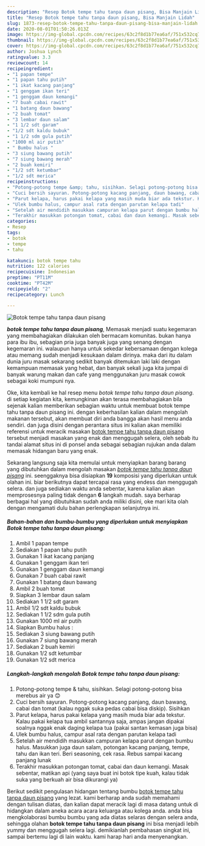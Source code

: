 ```yaml
---
description: "Resep Botok tempe tahu tanpa daun pisang, Bisa Manjain Lidah"
title: "Resep Botok tempe tahu tanpa daun pisang, Bisa Manjain Lidah"
slug: 1873-resep-botok-tempe-tahu-tanpa-daun-pisang-bisa-manjain-lidah
date: 2020-08-01T01:50:26.013Z
image: https://img-global.cpcdn.com/recipes/63c2f8d1b77ea6af/751x532cq70/botok-tempe-tahu-tanpa-daun-pisang-foto-resep-utama.jpg
thumbnail: https://img-global.cpcdn.com/recipes/63c2f8d1b77ea6af/751x532cq70/botok-tempe-tahu-tanpa-daun-pisang-foto-resep-utama.jpg
cover: https://img-global.cpcdn.com/recipes/63c2f8d1b77ea6af/751x532cq70/botok-tempe-tahu-tanpa-daun-pisang-foto-resep-utama.jpg
author: Joshua Lynch
ratingvalue: 3.3
reviewcount: 14
recipeingredient:
- "1 papan tempe"
- "1 papan tahu putih"
- "1 ikat kacang panjang"
- "1 genggam ikan teri"
- "1 genggam daun kemangi"
- "7 buah cabai rawit"
- "1 batang daun bawang"
- "2 buah tomat"
- "3 lembar daun salam"
- "1 1/2 sdt garam"
- "1/2 sdt kaldu bubuk"
- "1 1/2 sdm gula putih"
- "1000 ml air putih"
- " Bumbu halus "
- "3 siung bawang putih"
- "7 siung bawang merah"
- "2 buah kemiri"
- "1/2 sdt ketumbar"
- "1/2 sdt merica"
recipeinstructions:
- "Potong-potong tempe &amp; tahu, sisihkan. Selagi potong-potong bisa merebus air ya 😊"
- "Cuci bersih sayuran. Potong-potong kacang panjang, daun bawang, cabai dan tomat (kalau nggak suka pedas cabai bisa diskip). Sisihkan"
- "Parut kelapa, harus pakai kelapa yang masih muda biar ada tekstur. Kalau pakai kelapa tua ambil santannya saja, ampas jangan dipakai soalnya nggak enak daging kelapa tua (pakai santan kemasan juga bisa)"
- "Ulek bumbu halus, campur asal rata dengan parutan kelapa tadi"
- "Setelah air mendidih masukkan campuran kelapa parut dengan bumbu halus. Masukkan juga daun salam, potongan kacang panjang, tempe, tahu dan ikan teri. Beri seasoning, cek rasa. Rebus sampai kacang panjang lunak"
- "Terakhir masukkan potongan tomat, cabai dan daun kemangi. Masak sebentar, matikan api (yang saya buat ini botok tipe kuah, kalau tidak suka yang berkuah air bisa dikurangi ya)"
categories:
- Resep
tags:
- botok
- tempe
- tahu

katakunci: botok tempe tahu 
nutrition: 122 calories
recipecuisine: Indonesian
preptime: "PT11M"
cooktime: "PT42M"
recipeyield: "2"
recipecategory: Lunch

---
```



![Botok tempe tahu tanpa daun pisang](https://img-global.cpcdn.com/recipes/63c2f8d1b77ea6af/751x532cq70/botok-tempe-tahu-tanpa-daun-pisang-foto-resep-utama.jpg)

<b><i>botok tempe tahu tanpa daun pisang</i></b>, Memasak menjadi suatu kegemaran yang membahagiakan dilakukan oleh bermacam komunitas. bukan hanya para ibu ibu, sebagian pria juga banyak juga yang senang dengan kegemaran ini. walaupun hanya untuk sekedar kebersamaan dengan kolega atau memang sudah menjadi kesukaan dalam dirinya. maka dari itu dalam dunia juru masak sekarang sedikit banyak ditemukan laki laki dengan kemampuan memasak yang hebat, dan banyak sekali juga kita jumpai di banyak warung makan dan cafe yang menggunakan juru masak cowok sebagai koki mumpuni nya.

Oke, kita kembali ke hal resep menu <i>botok tempe tahu tanpa daun pisang</i>. di setiap kegiatan kita, kemungkinan akan terasa membahagiakan bila sejenak kalian memberikan sebagian waktu untuk membuat botok tempe tahu tanpa daun pisang ini. dengan keberhasilan kalian dalam mengolah makanan tersebut, akan membuat diri anda bangga akan hasil menu anda sendiri. dan juga disini dengan perantara situs ini kalian akan memiliki referensi untuk meracik masakan <u>botok tempe tahu tanpa daun pisang</u> tersebut menjadi masakan yang enak dan menggugah selera, oleh sebab itu tandai alamat situs ini di ponsel anda sebagai sebagian rujukan anda dalam memasak hidangan baru yang enak.




Sekarang langsung saja kita memulai untuk menyiapkan barang barang yang dibutuhkan dalam mengolah masakan <u><i>botok tempe tahu tanpa daun pisang</i></u> ini. seenggaknya bisa disiapkan <b>19</b> komposisi yang diperlukan untuk olahan ini. biar berikutnya dapat tercapai rasa yang endess dan menggugah selera. dan juga sediakan waktu anda sebentar, karena kalian akan memprosesnya paling tidak dengan <b>6</b> langkah mudah. saya berharap berbagai hal yang dibutuhkan sudah anda miliki disini, oke mari kita olah dengan mengamati dulu bahan perlengkapan selanjutnya ini.

<!--inarticleads1-->

##### Bahan-bahan dan bumbu-bumbu yang diperlukan untuk menyiapkan Botok tempe tahu tanpa daun pisang:

1. Ambil 1 papan tempe
1. Sediakan 1 papan tahu putih
1. Gunakan 1 ikat kacang panjang
1. Gunakan 1 genggam ikan teri
1. Gunakan 1 genggam daun kemangi
1. Gunakan 7 buah cabai rawit
1. Gunakan 1 batang daun bawang
1. Ambil 2 buah tomat
1. Siapkan 3 lembar daun salam
1. Sediakan 1 1/2 sdt garam
1. Ambil 1/2 sdt kaldu bubuk
1. Sediakan 1 1/2 sdm gula putih
1. Gunakan 1000 ml air putih
1. Siapkan  Bumbu halus :
1. Sediakan 3 siung bawang putih
1. Gunakan 7 siung bawang merah
1. Sediakan 2 buah kemiri
1. Gunakan 1/2 sdt ketumbar
1. Gunakan 1/2 sdt merica




<!--inarticleads2-->

##### Langkah-langkah mengolah Botok tempe tahu tanpa daun pisang:

1. Potong-potong tempe &amp; tahu, sisihkan. Selagi potong-potong bisa merebus air ya 😊
1. Cuci bersih sayuran. Potong-potong kacang panjang, daun bawang, cabai dan tomat (kalau nggak suka pedas cabai bisa diskip). Sisihkan
1. Parut kelapa, harus pakai kelapa yang masih muda biar ada tekstur. Kalau pakai kelapa tua ambil santannya saja, ampas jangan dipakai soalnya nggak enak daging kelapa tua (pakai santan kemasan juga bisa)
1. Ulek bumbu halus, campur asal rata dengan parutan kelapa tadi
1. Setelah air mendidih masukkan campuran kelapa parut dengan bumbu halus. Masukkan juga daun salam, potongan kacang panjang, tempe, tahu dan ikan teri. Beri seasoning, cek rasa. Rebus sampai kacang panjang lunak
1. Terakhir masukkan potongan tomat, cabai dan daun kemangi. Masak sebentar, matikan api (yang saya buat ini botok tipe kuah, kalau tidak suka yang berkuah air bisa dikurangi ya)




Berikut sedikit pengulasan hidangan tentang bumbu <u>botok tempe tahu tanpa daun pisang</u> yang lezat. kami berharap anda sudah memahami dengan tulisan diatas, dan kalian dapat meracik lagi di masa datang untuk di hidangkan dalam aneka acara acara keluarga atau kolega anda. anda bisa mengkolaborasi bumbu bumbu yang ada diatas selaras dengan selera anda, sehingga olahan <b>botok tempe tahu tanpa daun pisang</b> ini bisa menjadi lebih yummy dan menggugah selera lagi. demikianlah pembahasan singkat ini, sampai bertemu lagi di lain waktu. kami harap hari anda menyenangkan.
